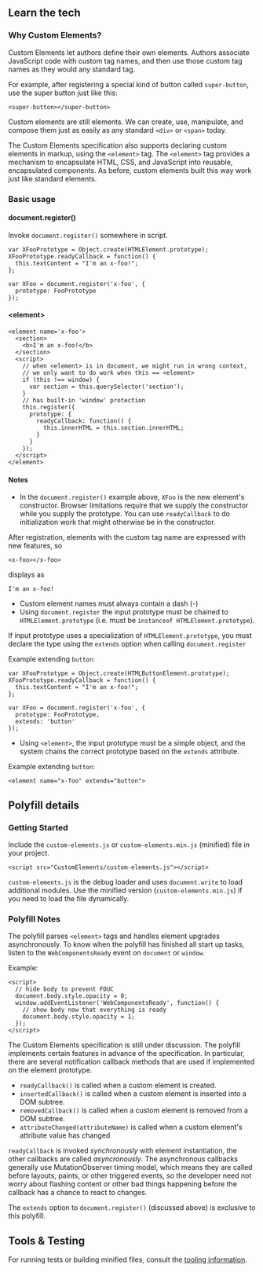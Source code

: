## Learn the tech

### Why Custom Elements?

Custom Elements let authors define their own elements. Authors associate JavaScript code with custom tag names, and then use those custom tag names as they would any standard tag.

For example, after registering a special kind of button called `super-button`, use the super button just like this:

    <super-button></super-button>

Custom elements are still elements. We can create, use, manipulate, and compose them just as easily as any standard `<div>` or `<span>` today.

The Custom Elements specification also supports declaring custom elements in markup, using the `<element>` tag. The `<element>` tag provides a mechanism to encapsulate HTML, CSS, and JavaScript into reusable, encapsulated components. As before, custom elements built this way work just like standard elements.

### Basic usage

#### document.register()

Invoke `document.register()` somewhere in script.

    var XFooPrototype = Object.create(HTMLElement.prototype);
    XFooPrototype.readyCallback = function() {
      this.textContent = "I'm an x-foo!";
    };

    var XFoo = document.register('x-foo', {
      prototype: FooPrototype
    });
  
#### &lt;element&gt;

    <element name='x-foo'>
      <section>
        <b>I'm an x-foo!</b>
      </section>
      <script>
        // when <element> is in document, we might run in wrong context,
        // we only want to do work when this == <element>
        if (this !== window) {
          var section = this.querySelector('section');
        }
        // has built-in 'window' protection
        this.register({
          prototype: {
            readyCallback: function() {
              this.innerHTML = this.section.innerHTML;
            }
          }
        });
      </script>
    </element>

#### Notes

* In the `document.register()` example above, `XFoo` is the new element's constructor. Browser limitations require that we supply the constructor while you supply the prototype. You can use `readyCallback` to do initialization work that might otherwise be in the constructor.
     
After registration, elements with the custom tag name are expressed with new features, so

    <x-foo></x-foo>
  
displays as

    I'm an x-foo!  

* Custom element names must always contain a dash (-)
* Using `document.register` the input prototype must be chained to `HTMLElement.prototype` (i.e. must be `instanceof HTMLElement.prototype`).

If input prototype uses a specialization of `HTMLElement.prototype`, you must declare the type using the `extends` option when calling `document.register`
  
Example extending `button`:
  
    var XFooPrototype = Object.create(HTMLButtonElement.prototype);
    XFooPrototype.readyCallback = function() {
      this.textContent = "I'm an x-foo!";
    };

    var XFoo = document.register('x-foo', {
      prototype: FooPrototype,
      extends: 'button'
    });

* Using `<element>`, the input prototype must be a simple object, and the system chains the correct prototype based on the `extends` attribute.
  
Example extending `button`:

    <element name="x-foo" extends="button">

## Polyfill details

### Getting Started

Include the `custom-elements.js` or `custom-elements.min.js` (minified) file in your project.

    <script src="CustomElements/custom-elements.js"></script>

`custom-elements.js` is the debug loader and uses `document.write` to load additional modules. 
Use the minified version (`custom-elements.min.js`) if you need to load the file dynamically.

### Polyfill Notes

The polyfill parses `<element>` tags and handles element upgrades asynchronously. To know when the polyfill has
finished all start up tasks, listen to the `WebComponentsReady` event on `document` or `window`.

Example:

    <script>
      // hide body to prevent FOUC
      document.body.style.opacity = 0;
      window.addEventListener('WebComponentsReady', function() {
        // show body now that everything is ready
        document.body.style.opacity = 1;
      });
    </script>

The Custom Elements specification is still under discussion. The polyfill implements certain features in advance of the specification. In particular, there are several notification callback methods that are used if implemented on the element prototype.

* `readyCallback()` is called when a custom element is created.
* `insertedCallback()` is called when a custom element is inserted into a DOM subtree.
* `removedCallback()` is called when a custom element is removed from a DOM subtree.
* `attributeChanged(attributeName)` is called when a custom element's attribute value has changed

`readyCallback` is invoked _synchronously_ with element instantiation, the other callbacks are called _asyncronously_. The asynchronous callbacks generally use MutationObserver timing model, which means they are called before layouts, paints, or other triggered events, so the developer need not worry about flashing content or other bad things happening before the callback has a chance to react to changes.

The `extends` option to `document.register()` (discussed above)  is exclusive to this polyfill.

## Tools & Testing

For running tests or building minified files, consult the [tooling information](http://toolkitchen.github.com/tooling-strategy.html).
